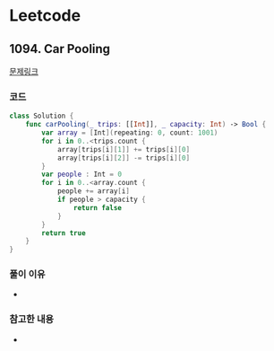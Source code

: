 # Leetcode

## 1094. Car Pooling


[문제링크](https://leetcode.com/problems/car-pooling/)



### 코드

```swift
class Solution {
    func carPooling(_ trips: [[Int]], _ capacity: Int) -> Bool {
        var array = [Int](repeating: 0, count: 1001)
        for i in 0..<trips.count {
            array[trips[i][1]] += trips[i][0]
            array[trips[i][2]] -= trips[i][0]
        }
        var people : Int = 0
        for i in 0..<array.count {
            people += array[i]
            if people > capacity {
                return false 
            }
        }
        return true
    }
}
```

### 풀이 이유
-

### 참고한 내용
- 